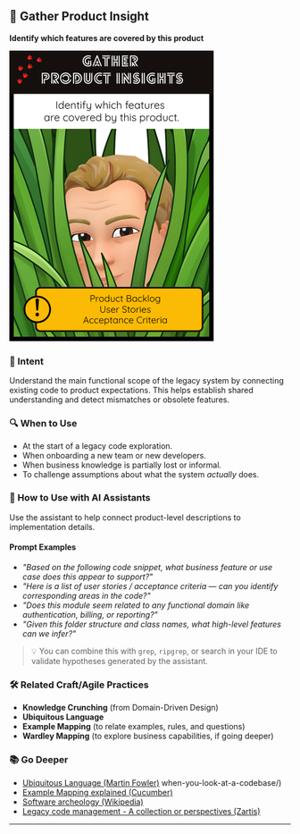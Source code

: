 ## 🧠 Gather Product Insight  
**Identify which features are covered by this product**

![Gather Product Insights](img/01.gather-product-insight.png)

### 🎯 Intent  
Understand the main functional scope of the legacy system by connecting existing code to product expectations. This helps establish shared understanding and detect mismatches or obsolete features.

### 🔍 When to Use  
- At the start of a legacy code exploration.  
- When onboarding a new team or new developers.  
- When business knowledge is partially lost or informal.
- To challenge assumptions about what the system *actually* does.

### 🤖 How to Use with AI Assistants  

Use the assistant to help connect product-level descriptions to implementation details.

#### Prompt Examples  
- *"Based on the following code snippet, what business feature or use case does this appear to support?"*  
- *"Here is a list of user stories / acceptance criteria — can you identify corresponding areas in the code?"*  
- *"Does this module seem related to any functional domain like authentication, billing, or reporting?"*  
- *"Given this folder structure and class names, what high-level features can we infer?"*

> 💡 You can combine this with `grep`, `ripgrep`, or search in your IDE to validate hypotheses generated by the assistant.

### 🛠️ Related Craft/Agile Practices  
- **Knowledge Crunching** (from Domain-Driven Design)  
- **Ubiquitous Language**  
- **Example Mapping** (to relate examples, rules, and questions)  
- **Wardley Mapping** (to explore business capabilities, if going deeper)

### 📚 Go Deeper  

- [Ubiquitous Language (Martin Fowler)](https://martinfowler.com/bliki/UbiquitousLanguage.html)  when-you-look-at-a-codebase/)  
- [Example Mapping explained (Cucumber)](https://cucumber.io/blog/bdd/example-mapping-introduction/)
- [Software archeology (Wikipedia)](https://en.wikipedia.org/wiki/Software_archaeology)
- [Legacy code management - A collection or perspectives (Zartis)](https://www.zartis.com/legacy-code-management-a-collection-of-perspectives/)

---